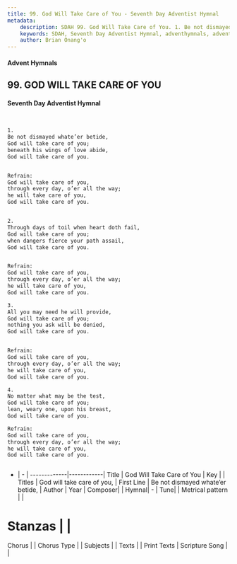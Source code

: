 ```yaml
---
title: 99. God Will Take Care of You - Seventh Day Adventist Hymnal
metadata:
    description: SDAH 99. God Will Take Care of You. 1. Be not dismayed whate’er betide, God will take care of you; beneath his wings of love abide, God will take care of you. 
    keywords: SDAH, Seventh Day Adventist Hymnal, adventhymnals, advent hymnals, God Will Take Care of You, Be not dismayed whate’er betide, ,God will take care of you,
    author: Brian Onang'o
---
```


#### Advent Hymnals
## 99. GOD WILL TAKE CARE OF YOU
#### Seventh Day Adventist Hymnal

```txt


1.
Be not dismayed whate’er betide,
God will take care of you;
beneath his wings of love abide,
God will take care of you.


Refrain:
God will take care of you,
through every day, o’er all the way;
he will take care of you,
God will take care of you.


2.
Through days of toil when heart doth fail,
God will take care of you;
when dangers fierce your path assail,
God will take care of you.


Refrain:
God will take care of you,
through every day, o’er all the way;
he will take care of you,
God will take care of you.

3.
All you may need he will provide,
God will take care of you;
nothing you ask will be denied,
God will take care of you.


Refrain:
God will take care of you,
through every day, o’er all the way;
he will take care of you,
God will take care of you.

4.
No matter what may be the test,
God will take care of you;
lean, weary one, upon his breast,
God will take care of you.

Refrain:
God will take care of you,
through every day, o’er all the way;
he will take care of you,
God will take care of you.



```

- |   -  |
-------------|------------|
Title | God Will Take Care of You |
Key |  |
Titles | God will take care of you, |
First Line | Be not dismayed whate’er betide, |
Author | 
Year | 
Composer|  |
Hymnal|  - |
Tune|  |
Metrical pattern | |
# Stanzas |  |
Chorus |  |
Chorus Type |  |
Subjects |  |
Texts |  |
Print Texts | 
Scripture Song |  |
  
